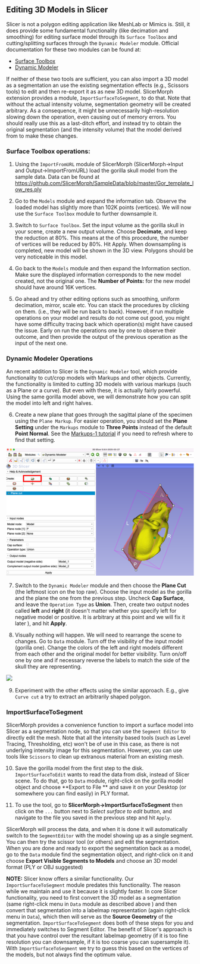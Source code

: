 ## Editing 3D Models in Slicer  

Slicer is not a polygon editing application like MeshLab or Mimics is. Still, it does provide some fundamental functionality (like decimation and smoothing) for editing surface model through its `Surface Toolbox` and cutting/splitting surfaces through the `Dynamic Modeler` module. Official documentation for these two modules can be found at:
* [Surface Toolbox](https://slicer.readthedocs.io/en/latest/user_guide/modules/surfacetoolbox.html)
* [Dynamic Modeler](https://slicer.readthedocs.io/en/latest/user_guide/modules/dynamicmodeler.html)

If neither of these two tools are sufficient, you can also import a 3D model as a segmentation an use the existing segmentation effects (e.g., Scissors tools) to edit and then re-export it as as new 3D model. SlicerMorph extension provides a module,  `ImportSurfaceToSegment`, to do that. Note that without the actual intensity volume,  segmentation geometry will be created arbitrary. As a consequence, it might be unnecessarily high-resolution slowing down the operation, even causing out of memory errors. You should really use this as a last-ditch effort, and instead try to obtain the original segmentation (and the intensity volume) that the model derived from to make these changes. 

### Surface Toolbox operations:  

1. Using the `ImportFromURL` module of SlicerMorph (SlicerMorph->Input and Output->ImportFromURL) load the gorilla skull model from the sample data. Data can be found at https://github.com/SlicerMorph/SampleData/blob/master/Gor_template_low_res.ply

2. Go to the `Models` module and expand the information tab. Observe the loaded model has slightly more than 102K points (vertices). We will now use the `Surface Toolbox` module to further downsample it.

3. Switch to `Surface Toolbox`. Set the input volume as the gorilla skull in your scene, create a new output volume. Choose **Decimate**, and keep the reduction at 80%. This means at the of this procedure, the number of vertices will be reduced by 80%. Hit Apply. When downsampling is completed, new model will be shown in the 3D view. Polygons should be very noticeable in this model.  

4. Go back to the `Models` module and then expand the Information section. Make sure the displayed information corresponds to the new model created, not the original one. The **Number of Points:** for the new model should have around 16K vertices. 

5. Go ahead and try other editing options such as smoothing, uniform decimation, mirror, scale etc. You can stack the procedures by clicking on them. (i.e., they will be run back to back). However, if run multiple operations on your model and results do not come out good, you might have some difficulty tracing back which operation(s) might have caused the issue. Early on run the operations one by one to observe their outcome, and then provide the output of the previous operation as the input of the next one. 


### Dynamic Modeler Operations

An recent addition to Slicer is the `Dynamic Modeler` tool, which provide functionality to cut/crop models with Markups and other objects.  Currently, the functionality is limited to cutting 3D models with various markups (such as a Plane or a curve). But even with these, it is actually fairly powerful. Using the same gorilla model above, we will demonstrate how you can split the model into left and right halves. 

6. Create a new plane that goes through the sagittal plane of the specimen using the `Plane Markup`. For easier operation, you should set the **Plane Setting** under the `Markups` module to **Three Points** instead of the default **Point Normal**. See the [Markups-1 tutorial](https://github.com/SlicerMorph/Tutorials/blob/main/Markups_1/README.md) if you need to refresh where to find that setting.   

<img src="./Plane1.png" width="600">

7. Switch to the `Dynamic Modeler` module and then choose the **Plane Cut**  (the leftmost icon on the top raw). Choose the input model as the gorilla and the plane the one from the previous step. Uncheck **Cap Surface**, and leave the `Operation Type` as **Union**. Then, create two output nodes called **left** and **right** (it doesn't matter whether you specify left for negative model or positive. It is arbitrary at this point and we will fix it later ), and hit **Apply**. 

8. Visually nothing will happen. We will need to rearrange the scene to changes. Go to `Data` module. Turn off the visibility of the input model (gorilla one). Change the colors of the left and right models different from each other and the original model for better visibility. Turn on/off one by one and if necessary reverse the labels to match the side of the skull they are representing. 

<img src="./PlaneCut.png" width="600">

9. Experiment with the other effects using the similar approach. E.g., give `Curve cut` a try to extract an arbitrarily shaped polygon. 


### ImportSurfaceToSegment

SlicerMorph provides a convenience function to import a surface model into Slicer as a segmentation node, so that you can use the `Segment Editor` to directly edit the mesh. Note that all the intensity based tools (such as Level Tracing, Thresholding, etc) won't be of use in this case, as there is not underlying intensity image for this segmentation. However, you can use tools like `Scissors` to clean up extranous material from an existing mesh. 

10. Save the gorilla model from the first step to the disk. `ImportSurfaceToEdit` wants to read the data from disk, instead of Slicer scene. To do that, go to `Data` module, right-click on the gorilla model object and choose **Export to File ** and save it on your Desktop (or somewhere you can find easily) in PLY format. 

11. To use the tool, go to **SlicerMorph->ImportSurfaceToSegment** then click on the `...` button next to *Select surface to edit* button, and navigate to the file you saved in the previous step and hit `Apply`.

SlicerMorph will process the data, and when it is done it will automatically switch to the `SegmentEditor` with the model showing up as a single segment. You can then try the scissor tool (or others) and edit the segmentation. When you are done and ready to export the segmentation back as a model, go to the `Data` module find the segmentation object, and right-click on it and choose **Export Visible Segments to Models** and choose an 3D model format (PLY or OBJ suggested)

**NOTE:** Slicer know offers a similar functionality. Our `ImportSurfaceToSegment` module predates this functionality. The reason while we maintain and use it because it is slightly faster. In core Slicer functionality, you need to first convert the 3D model as a segmentation (same right-click menu in `Data` module as described above ) and then convert that segmentation into a labelmap representation (again right-click menu in `Data`), which then will serve as the **Source Geometry** of the segmentation. `ImportSurfaceToSegment` does both of these steps for you and immediately switches to Segment Editor. The benefit of Slicer's approach is that you have control over the resultant labelmap geometry (if it is too fine resolution you can downsample, if it is too coarse you can supersample it). With `ImportSurfaceToSegment` we try to guess this based on the vertices of the models, but not always find the optimum value. 